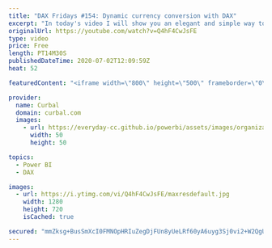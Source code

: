 ```yaml
---
title: "DAX Fridays #154: Dynamic currency conversion with DAX"
excerpt: "In today's video I will show you an elegant and simple way to do currency conversion dynamically in power bi with dax.  Get the file from Kasper's blog post: https://www.kasperonbi.com/currency-conversion-in-dax-for-power-bi-and-ssas/  Do calculated columns in power query: https://www.youtube.com/watch?v=oqcWZXx70qs"
originalUrl: https://youtube.com/watch?v=Q4hF4CwJsFE
type: video
price: Free
length: PT14M30S
publishedDateTime: 2020-07-02T12:09:59Z
heat: 52

featuredContent: "<iframe width=\"800\" height=\"500\" frameborder=\"0\" src=\"https://www.youtube.com/embed/Q4hF4CwJsFE\" allow=\"accelerometer; autoplay; encrypted-media; gyroscope; picture-in-picture\" allowfullscreen></iframe>"

provider:
  name: Curbal
  domain: curbal.com
  images:
    - url: https://everyday-cc.github.io/powerbi/assets/images/organizations/curbal.com-50x50.jpg
      width: 50
      height: 50

topics:
  - Power BI
  - DAX

images:
  - url: https://i.ytimg.com/vi/Q4hF4CwJsFE/maxresdefault.jpg
    width: 1280
    height: 720
    isCached: true

secured: "mmZksg+BusSmXcI0FMNOpHRIuZegDjFUn8yUeLRf60yA6uyg3Sj0vi2+W2QgUJvC86XmJqO5365M+smjKsGA/LLzPeC9gpMdQmNtjxASSlHfl6Blu82YMcfOQSV5Blri07EhDlH9zDNkrc2SUXhzWWbhfHJM9AMpuYTFvped4idrI0xwlUwqWeLEztQnNGk+y/2hmbyo+9yidVIqcAhpXwunJ0Mj3mZZ5+i5OBZbt3VPnbqTD04d2RILDfBbwBRCb8QECyZYQnxaGP8wFZWCbuUGMTvLu613a6Kejg5ojEmyidTMTajWS6tG19Qd4oiBkCOcDnF8fvCfo6CfgdRonltCEwy/K+A1LjFIMnhjy8kIOK5JLyqk5/J608fOfWLlFwv1ZnzdaVsjXox52/zP9QT4RBcbCn9CR4Jwv2gOESU=;bNR1teod/7cvwdQBH0dK+A=="
---
```


